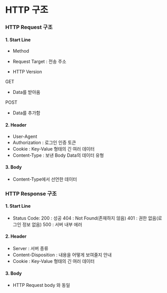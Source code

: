 # HTTP 구조

### HTTP Request 구조

#### 1. Start Line

- Method

- Request Target : 전송 주소

- HTTP Version

GET
- Data를 받아옴

POST
- Data를 추가함

#### 2. Header
- User-Agent
- Authorization : 로그인 인증 토큰
- Cookie : Key-Value 형태의 긴 여러 데이터
- Content-Type : 보낸 Body Data의 데이터 유형

#### 3.  Body
* Content-Type에서 선언한 데이터

### HTTP Response 구조

#### 1. Start Line
- Status Code:
	200 : 성공
	404 : Not Found(존재하지 않음)
	401 : 권한 없음(로그인 정보 없음)
	500 : 서버 내부 에러

#### 2. Header
- Server : 서버 종류
- Content-Disposition : 내용을 어떻게 보여줄지 안내
- Cookie : Key-Value 형태의 긴 여러 데이터

#### 3.  Body
- HTTP Request body 와 동일

